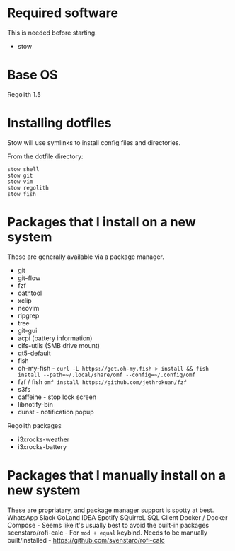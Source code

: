 # Required software

This is needed before starting.
* stow

# Base OS
Regolith 1.5

# Installing dotfiles

Stow will use symlinks to install config files and directories.

From the dotfile directory:
```
stow shell
stow git
stow vim
stow regolith
stow fish
```

# Packages that I install on a new system

These are generally available via a package manager.
* git
* git-flow
* fzf
* oathtool
* xclip
* neovim
* ripgrep
* tree
* git-gui
* acpi (battery information)
* cifs-utils (SMB drive mount)
* qt5-default
* fish
* oh-my-fish - `curl -L https://get.oh-my.fish > install && fish install --path=~/.local/share/omf --config=~/.config/omf`
* fzf / fish `omf install https://github.com/jethrokuan/fzf`
* s3fs
* caffeine - stop lock screen
* libnotify-bin
* dunst - notification popup

Regolith packages
* i3xrocks-weather
* i3xrocks-battery

# Packages that I manually install on a new system

These are propriatary, and package manager support is spotty at best.
WhatsApp
Slack
GoLand
IDEA
Spotify
SQuirreL SQL Client
Docker / Docker Compose - Seems like it's usually best to avoid the built-in packages
scenstaro/rofi-calc - For `mod + equal` keybind. Needs to be manually built/installed - https://github.com/svenstaro/rofi-calc

